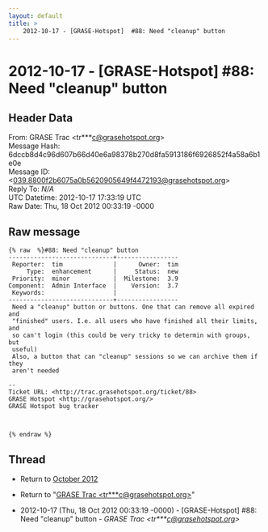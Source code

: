 ```yaml
---
layout: default
title: >
    2012-10-17 - [GRASE-Hotspot]  #88: Need "cleanup" button
---
```


# 2012-10-17 - [GRASE-Hotspot]  #88: Need "cleanup" button

## Header Data

From: GRASE Trac \<tr***c@grasehotspot.org\><br>
Message Hash: 6dccb8d4c96d607b66d40e6a98378b270d8fa5913186f6926852f4a58a6b1e0e<br>
Message ID: \<039.8800f2b6075a0b5620905649f4472193@grasehotspot.org\><br>
Reply To: _N/A_<br>
UTC Datetime: 2012-10-17 17:33:19 UTC<br>
Raw Date: Thu, 18 Oct 2012 00:33:19 -0000<br>

## Raw message

```
{% raw  %}#88: Need "cleanup" button
-----------------------------+-----------------
 Reporter:  tim              |      Owner:  tim
     Type:  enhancement      |     Status:  new
 Priority:  minor            |  Milestone:  3.9
Component:  Admin Interface  |    Version:  3.7
 Keywords:                   |
-----------------------------+-----------------
 Need a "cleanup" button or buttons. One that can remove all expired and
 "finished" users. I.e. all users who have finished all their limits, and
 so can't login (this could be very tricky to determin with groups, but
 useful)
 Also, a button that can "cleanup" sessions so we can archive them if they
 aren't needed

-- 
Ticket URL: <http://trac.grasehotspot.org/ticket/88>
GRASE Hotspot <http://grasehotspot.org/>
GRASE Hotspot bug tracker



{% endraw %}
```

## Thread

+ Return to [October 2012](/archive/2012/10)

+ Return to "[GRASE Trac <tr***c<span>@</span>grasehotspot.org>](/authors/tr___c_at_grasehotspot_org)"

+ 2012-10-17 (Thu, 18 Oct 2012 00:33:19 -0000) - [GRASE-Hotspot]  #88: Need "cleanup" button - _GRASE Trac \<tr***c@grasehotspot.org\>_

